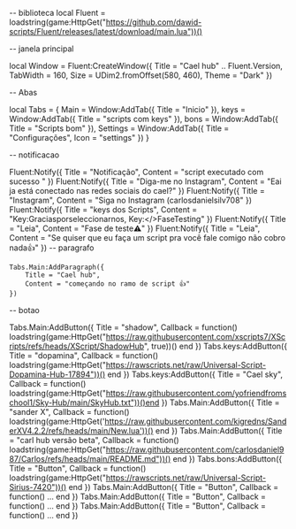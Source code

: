 -- biblioteca
local Fluent = loadstring(game:HttpGet("https://github.com/dawid-scripts/Fluent/releases/latest/download/main.lua"))()

-- janela principal

local Window = Fluent:CreateWindow({
    Title = "Cael hub" .. Fluent.Version,
    TabWidth = 160, Size = UDim2.fromOffset(580, 460), Theme = "Dark"
})

-- Abas

local Tabs = {
    Main = Window:AddTab({ Title = "Inicio" }),
    keys = Window:AddTab({ Title = "scripts com keys" }),
    bons = Window:AddTab({ Title = "Scripts bom" }),
    Settings = Window:AddTab({ Title = "Configurações", Icon = "settings" })
}

-- notificacao

Fluent:Notify({ Title = "Notificação", Content = "script executado com sucesso " })
Fluent:Notify({ Title = "Diga-me no Instagram", Content = "Eai ja está conectado nas redes sociais do cael?" })
Fluent:Notify({ Title = "Instagram", Content = "Siga no Instagram (carlosdanielsilv708" })
Fluent:Notify({ Title = "keys dos Scripts", Content = "Key:Graciasporseleccionarnos, Key:</>FaseTesting" })
Fluent:Notify({ Title = "Leia", Content = "Fase de teste⚠️" })
Fluent:Notify({ Title = "Leia", Content = "Se quiser que eu faça um script pra você fale comigo não cobro nada👍" })
-- paragrafo

    Tabs.Main:AddParagraph({
        Title = "Cael hub",
        Content = "começando no ramo de script 👍"
    })

-- botao

Tabs.Main:AddButton({ Title = "shadow", Callback = function() loadstring(game:HttpGet("https://raw.githubusercontent.com/xscripts7/XScripts/refs/heads/XScript/ShadowHub", true))() end })
Tabs.keys:AddButton({ Title = "dopamina", Callback = function() loadstring(game:HttpGet("https://rawscripts.net/raw/Universal-Script-Dopamina-Hub-17894"))() end })
Tabs.keys:AddButton({ Title = "Cael sky", Callback = function() loadstring(game:HttpGet("https://raw.githubusercontent.com/yofriendfromschool1/Sky-Hub/main/SkyHub.txt"))()end })
Tabs.Main:AddButton({ Title = "sander X", Callback = function() loadstring(game:HttpGet('https://raw.githubusercontent.com/kigredns/SanderXV4.2.2/refs/heads/main/New.lua'))() end })
Tabs.Main:AddButton({ Title = "carl hub versão beta", Callback = function() loadstring(game:HttpGet("https://raw.githubusercontent.com/carlosdaniel987/Carlos/refs/heads/main/README.md"))() end })
Tabs.bons:AddButton({ Title = "Button", Callback = function() loadstring(game:HttpGet("https://rawscripts.net/raw/Universal-Script-Sirius-7420"))() end })
Tabs.Main:AddButton({ Title = "Button", Callback = function() ... end })
Tabs.Main:AddButton({ Title = "Button", Callback = function() ... end })
Tabs.Main:AddButton({ Title = "Button", Callback = function() ... end })
